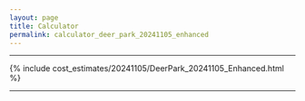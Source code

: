 ```yaml
---
layout: page
title: Calculator
permalink: calculator_deer_park_20241105_enhanced
---
```


___

{% include cost_estimates/20241105/DeerPark_20241105_Enhanced.html %}

___

